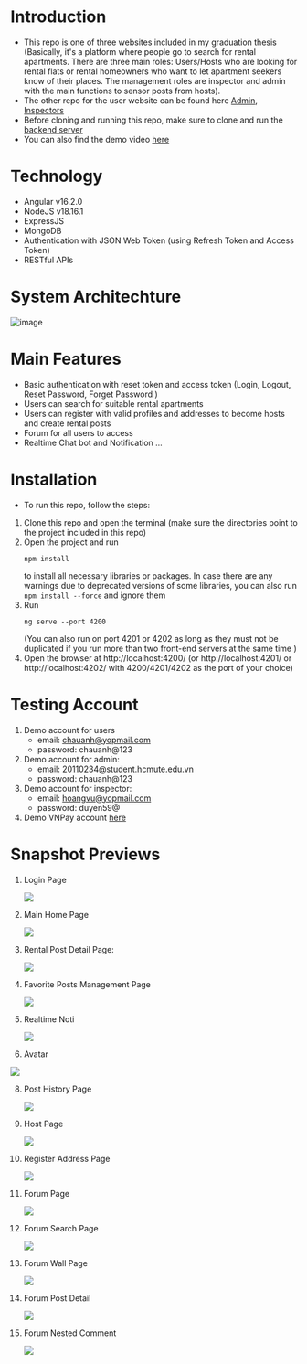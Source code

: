 # Introduction
- This repo is one of three websites included in my graduation thesis (Basically, it's a platform where people go to search for rental apartments. There are three main roles: Users/Hosts who are looking for rental flats or rental homeowners who want to let apartment seekers know of their places. The management roles are inspector and admin with the main functions to sensor posts from hosts).
- The other repo for the user website can be found here <a href='https://github.com/nguyenkieuchauanh0908/FE_RentalHubAdmind'>Admin</a>, <a href='https://github.com/nguyenkieuchauanh0908/FE_RentalHubInspector'>Inspectors</a>
- Before cloning and running this repo, make sure to clone and run the <a href='https://github.com/nguyenkieuchauanh0908/RentalHubBE'>backend server</a>
- You can also find the demo video <a href='https://youtu.be/-Bspym1C5Fw'>here</a>
# Technology
- Angular v16.2.0
- NodeJS v18.16.1
- ExpressJS
- MongoDB
- Authentication with JSON Web Token (using Refresh Token and Access Token)
- RESTful APIs

# System Architechture
![image](https://github.com/user-attachments/assets/647ec7f2-7314-452f-95b7-f18ad55eea41)

# Main Features
- Basic authentication with reset token and access token (Login, Logout, Reset Password, Forget Password )
- Users can search for suitable rental apartments
- Users can register with valid profiles and addresses to become hosts and create rental posts
- Forum for all users to access
- Realtime Chat bot and Notification
  ...

# Installation
- To run this repo, follow the steps:
 1. Clone this repo and open the terminal (make sure the directories point to the project included in this repo)
 2. Open the project and run <pre><code>npm install</code></pre> to install all necessary libraries or packages. In case there are any warnings due to deprecated versions of some libraries, you can also run <code>npm install --force</code></pre> and ignore them
 3. Run <pre><code>ng serve --port 4200</code></pre> (You can also run on port 4201 or 4202 as long as they must not be duplicated if you run more than two front-end servers at the same time )
 4. Open the browser at http://localhost:4200/ (or http://localhost:4201/ or http://localhost:4202/ with 4200/4201/4202 as the port of your choice)
 # Testing Account
1.  Demo account for users
    - email: chauanh@yopmail.com
    - password: chauanh@123
2. Demo account for admin:
    - email: 20110234@student.hcmute.edu.vn
    - password: chauanh@123
3. Demo account for inspector:
    - email: hoangvu@yopmail.com
    - password: duyen59@
4. Demo VNPay account <a href='https://sandbox.vnpayment.vn/apis/vnpay-demo/'>here</a>

# Snapshot Previews
1. Login Page
   
    <img src='images/login.png'>

2. Main Home Page
   
    <img src='./images/home.png'>

3. Rental Post Detail Page:

   <img src='images/rental-post-detail.png'>
   
4. Favorite Posts Management Page

   <img src='images/favorite-posts.png'>
   
6. Realtime Noti

   <img src='images/noti.png'>
   
8.  Avatar

   <img src='images/avatar.png'>
   
8. Post History Page
   
   <img src='images/post-history.png'>
   
9. Host Page

   <img src='images/host.png'>

10. Register Address Page

    <img src='images/register-address.png'>

11. Forum Page

    <img src='images/forum.png'>

12. Forum Search Page

    <img src='images/forum-search.png'>

13. Forum Wall Page

    <img src='images/wall.png'>

14. Forum Post Detail

    <img src='images/forum-post-detail.png'>
    
15. Forum Nested Comment

    <img src='images/nested-comment.png'>





 


